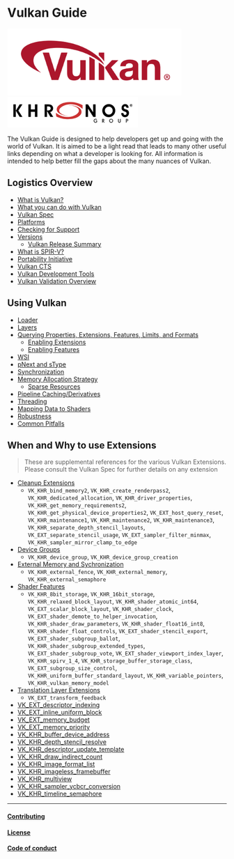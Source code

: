 # Vulkan Guide

![Vulkan logo](./images/vulkan_logo.png)
![Khronos logo](./images/khronos_logo.png)

The Vulkan Guide is designed to help developers get up and going with the world of Vulkan. It is aimed to be a light read that leads to many other useful links depending on what a developer is looking for. All information is intended to help better fill the gaps about the many nuances of Vulkan.

## Logistics Overview
- [What is Vulkan?](./chapters/what_is_vulkan.md)
- [What you can do with Vulkan](./chapters/what_vulkan_can_do.md)
- [Vulkan Spec](./chapters/vulkan_spec.md)
- [Platforms](./chapters/platforms.md)
- [Checking for Support](./chapters/checking_for_support.md)
- [Versions](./chapters/versions.md)
    - [Vulkan Release Summary](./chapters/vulkan_release_summary.md)
- [What is SPIR-V?](./chapters/what_is_spirv.md)
- [Portability Initiative](./chapters/portability_initiative.md)
- [Vulkan CTS](./chapters/vulkan_cts.md)
- [Vulkan Development Tools](./chapters/development_tools.md)
- [Vulkan Validation Overview](./chapters/validation_overview.md)

## Using Vulkan
- [Loader](./chapters/loader.md)
- [Layers](./chapters/layers.md)
- [Querying Properties, Extensions, Features, Limits, and Formats](./chapters/querying_extensions_features.md)
    - [Enabling Extensions](./chapters/enabling_extensions.md)
    - [Enabling Features](./chapters/enabling_features.md)
- [WSI](./chapters/wsi.md)
- [pNext and sType](./chapters/pnext_and_stype.md)
- [Synchronization](./chapters/synchronization.md)
- [Memory Allocation Strategy](./chapters/memory_allocation.md)
    - [Sparse Resources](./chapters/sparse_resources.md)
- [Pipeline Caching/Derivatives](./chapters/pipeline_cache.md)
- [Threading](./chapters/threading.md)
- [Mapping Data to Shaders](./chapters/mapping_data_to_shaders.md)
- [Robustness](./chapters/robustness.md)
- [Common Pitfalls](./chapters/common_pitfalls.md)

## When and Why to use Extensions
> These are supplemental references for the various Vulkan Extensions. Please consult the Vulkan Spec for further details on any extension
- [Cleanup Extensions](./chapters/extensions/cleanup.md)
    - `VK_KHR_bind_memory2`, `VK_KHR_create_renderpass2`, `VK_KHR_dedicated_allocation`, `VK_KHR_driver_properties`, `VK_KHR_get_memory_requirements2`, `VK_KHR_get_physical_device_properties2`, `VK_EXT_host_query_reset`, `VK_KHR_maintenance1`, `VK_KHR_maintenance2`, `VK_KHR_maintenance3`, `VK_KHR_separate_depth_stencil_layouts`, `VK_EXT_separate_stencil_usage`, `VK_EXT_sampler_filter_minmax`, `VK_KHR_sampler_mirror_clamp_to_edge`
- [Device Groups](./chapters/extensions/device_groups.md)
    - `VK_KHR_device_group`, `VK_KHR_device_group_creation`
- [External Memory and Sychronization](./chapters/extensions/external.md)
    - `VK_KHR_external_fence`, `VK_KHR_external_memory`, `VK_KHR_external_semaphore`
- [Shader Features](./chapters/extensions/shader_features.md)
    - `VK_KHR_8bit_storage`, `VK_KHR_16bit_storage`, `VK_KHR_relaxed_block_layout`, `VK_KHR_shader_atomic_int64`, `VK_EXT_scalar_block_layout`, `VK_KHR_shader_clock`, `VK_EXT_shader_demote_to_helper_invocation`, `VK_KHR_shader_draw_parameters`, `VK_KHR_shader_float16_int8`, `VK_KHR_shader_float_controls`, `VK_EXT_shader_stencil_export`, `VK_EXT_shader_subgroup_ballot`, `VK_KHR_shader_subgroup_extended_types`, `VK_EXT_shader_subgroup_vote`, `VK_EXT_shader_viewport_index_layer`, `VK_KHR_spirv_1_4`, `VK_KHR_storage_buffer_storage_class`, `VK_EXT_subgroup_size_control`, `VK_KHR_uniform_buffer_standard_layout`, `VK_KHR_variable_pointers`, `VK_KHR_vulkan_memory_model`
- [Translation Layer Extensions](./chapters/extensions/translation_layer_extensions.md)
    - `VK_EXT_transform_feedback`
- [VK_EXT_descriptor_indexing](./chapters/extensions/VK_EXT_descriptor_indexing.md)
- [VK_EXT_inline_uniform_block](./chapters/extensions/VK_EXT_inline_uniform_block.md)
- [VK_EXT_memory_budget](./chapters/extensions/VK_EXT_memory_budget.md)
- [VK_EXT_memory_priority](./chapters/extensions/VK_EXT_memory_priority.md)
- [VK_KHR_buffer_device_address](./chapters/extensions/VK_KHR_buffer_device_address.md)
- [VK_KHR_depth_stencil_resolve](./chapters/extensions/VK_KHR_depth_stencil_resolve.md)
- [VK_KHR_descriptor_update_template](./chapters/extensions/VK_KHR_descriptor_update_template.md)
- [VK_KHR_draw_indirect_count](./chapters/extensions/VK_KHR_draw_indirect_count.md)
- [VK_KHR_image_format_list](./chapters/extensions/VK_KHR_image_format_list.md)
- [VK_KHR_imageless_framebuffer](./chapters/extensions/VK_KHR_imageless_framebuffer.md)
- [VK_KHR_multiview](./chapters/extensions/VK_KHR_multiview.md)
- [VK_KHR_sampler_ycbcr_conversion](./chapters/extensions/VK_KHR_sampler_ycbcr_conversion.md)
- [VK_KHR_timeline_semaphore](https://www.khronos.org/blog/vulkan-timeline-semaphores)
----

#### [Contributing](./CONTRIBUTING.md)
#### [License](./LICENSE)
#### [Code of conduct](./CODE_OF_CONDUCT.md)